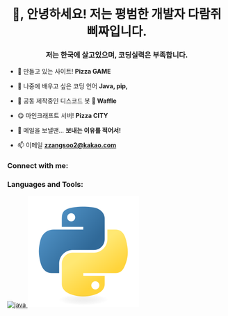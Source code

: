 <h1 align="center">👋, 안녕하세요! 저는 평범한 개발자 다람쥐 삐짜입니다.</h1>
<h3 align="center">저는 한국에 살고있으며, 코딩실력은 부족합니다.</h3>

- 🔭 만들고 있는 사이트! **Pizza GAME**

- 🌱 나중에 배우고 싶은 코딩 언어 **Java, pip,**

- 🤖 공동 제작중인 디스코드 봇 **🧇 Waffle**

- 😋 마인크래프트 서버! **Pizza CITY**

- 💬 메일을 보낼땐... **보내는 이유를 적어서!**

- 📫 이메일 **zzangsoo2@kakao.com**

<h3 align="left">Connect with me:</h3>
<p align="left">
</p>

<h3 align="left">Languages and Tools:</h3>
<p align="left"> <a href="https://www.java.com" target="_blank" rel="noreferrer"> <img src="https://raw.githubusercontent.com/devicons /devicon/master/icons/java/java-original.svg" alt="java" width="40" height="40"/> </a> <a href="https://www.python.org " target="_blank" rel="noreferrer"> <img src="https://raw.githubusercontent.com/devicons/devicon/master/icons/python/python-original.svg" alt="python" 너비= "40" 높이="40"/> </a> </p>
